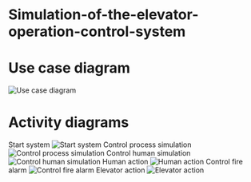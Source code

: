 # Simulation-of-the-elevator-operation-control-system
# Use case diagram
![Use case diagram](https://user-images.githubusercontent.com/72338439/140605683-7631da37-3229-447a-a7cd-05fee6077091.png)
# Activity diagrams
Start system
![Start system](https://user-images.githubusercontent.com/73440000/142645949-3383997d-645c-4a82-a718-78e963683f6b.png)
Control process simulation
![Control process simulation](https://user-images.githubusercontent.com/73440000/142645260-6fc99652-61b9-4068-8a73-3de02ec30abb.png)
Control human simulation
![Control human simulation](https://user-images.githubusercontent.com/73440000/142645289-abc32bca-9698-4006-b2ae-a686b5102be3.png)
Human action
![Human action](https://user-images.githubusercontent.com/73440000/142649512-03cc5921-616a-4b70-a46f-068785e3bc3a.png)
Control fire alarm
![Control fire alarm](https://user-images.githubusercontent.com/73440000/142650372-8b251e41-9cf5-4119-8ac2-5a2175731826.png)
Elevator action
![Elevator action](https://user-images.githubusercontent.com/73440000/142645464-9c7776a4-c631-4bf0-84da-0c0366f35e2d.png)
